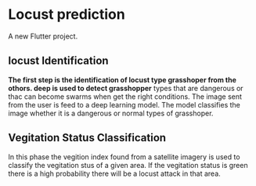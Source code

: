 # Locust prediction 

A new Flutter project.

## locust Identification

<b>The first step is the identification of locust type grasshoper from the othors. deep is used to detect grasshopper</b> types that are dangerous or thac can become swarms when get the right conditions. The image sent from the user is feed to a deep learning model. The model classifies the image whether it is a dangerous or normal types of grasshoper.

## Vegitation Status Classification 
In this phase the vegition index found from a satellite imagery is used to classify the vegitation stus of a given area. If the vegitation status is green there is a high probability there will be a locust attack in that area. 



